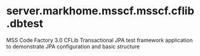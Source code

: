 # server.markhome.msscf.msscf.cflib.dbtest
MSS Code Factory 3.0 CFLib Transactional JPA test framework application to demonstrate JPA configuration and basic structure
